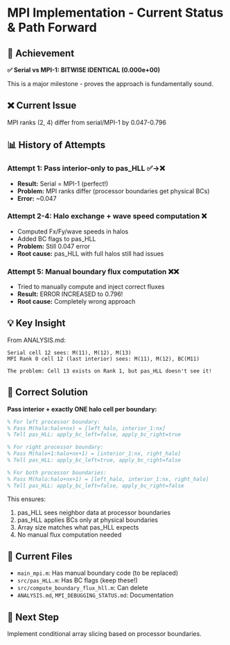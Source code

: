 # MPI Implementation - Current Status & Path Forward

## 🎯 Achievement
**✅ Serial vs MPI-1: BITWISE IDENTICAL (0.000e+00)**

This is a major milestone - proves the approach is fundamentally sound.

## ❌ Current Issue  
MPI ranks (2, 4) differ from serial/MPI-1 by 0.047-0.796

## 📊 History of Attempts

### Attempt 1: Pass interior-only to pas_HLL ✅→❌
- **Result:** Serial = MPI-1 (perfect!)
- **Problem:** MPI ranks differ (processor boundaries get physical BCs)
- **Error:** ~0.047

### Attempt 2-4: Halo exchange + wave speed computation ❌
- Computed Fx/Fy/wave speeds in halos
- Added BC flags to pas_HLL
- **Problem:** Still 0.047 error
- **Root cause:** pas_HLL with full halos still had issues

### Attempt 5: Manual boundary flux computation ❌❌
- Tried to manually compute and inject correct fluxes
- **Result:** ERROR INCREASED to 0.796!
- **Root cause:** Completely wrong approach

## 💡 Key Insight

From ANALYSIS.md:

```
Serial cell 12 sees: M(11), M(12), M(13)
MPI Rank 0 cell 12 (last interior) sees: M(11), M(12), BC(M11)

The problem: Cell 13 exists on Rank 1, but pas_HLL doesn't see it!
```

## 🔧 Correct Solution

**Pass interior + exactly ONE halo cell per boundary:**

```matlab
% For left processor boundary:
% Pass M(halo:halo+nx) = [left_halo, interior_1:nx]
% Tell pas_HLL: apply_bc_left=false, apply_bc_right=true

% For right processor boundary:
% Pass M(halo+1:halo+nx+1) = [interior_1:nx, right_halo]
% Tell pas_HLL: apply_bc_left=true, apply_bc_right=false

% For both processor boundaries:
% Pass M(halo:halo+nx+1) = [left_halo, interior_1:nx, right_halo]
% Tell pas_HLL: apply_bc_left=false, apply_bc_right=false
```

This ensures:
1. pas_HLL sees neighbor data at processor boundaries
2. pas_HLL applies BCs only at physical boundaries  
3. Array size matches what pas_HLL expects
4. No manual flux computation needed

## 📁 Current Files
- `main_mpi.m`: Has manual boundary code (to be replaced)
- `src/pas_HLL.m`: Has BC flags (keep these!)
- `src/compute_boundary_flux_hll.m`: Can delete
- `ANALYSIS.md`, `MPI_DEBUGGING_STATUS.md`: Documentation

## 🚀 Next Step
Implement conditional array slicing based on processor boundaries.

